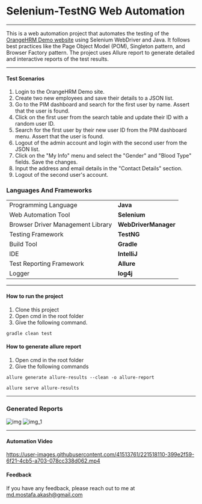# Selenium-TestNG Web Automation

---
This is a web automation project that automates the testing of the [OrangeHRM Demo website](https://opensource-demo.orangehrmlive.com/web/index.php/auth/login)    using Selenium WebDriver and Java.
It follows best practices like the Page Object Model (POM), Singleton pattern, and Browser Factory pattern. The project uses Allure report to generate detailed and interactive reports of the test results.

---
#### Test Scenarios
1. Login to the OrangeHRM Demo site.
2. Create two new employees and save their details to a JSON list.
3. Go to the PIM dashboard and search for the first user by name. Assert that the user is found.
4. Click on the first user from the search table and update their ID with a random user ID.
5. Search for the first user by their new user ID from the PIM dashboard menu. Assert that the user is found.
6. Logout of the admin account and login with the second user from the JSON list.
7. Click on the "My Info" menu and select the "Gender" and "Blood Type" fields. Save the changes.
8. Input the address and email details in the "Contact Details" section.
9. Logout of the second user's account.



### Languages And Frameworks
|                       |              |
|-----------------------|--------------|
| Programming Language  | **Java**     |
|  Web Automation Tool  | **Selenium** |
| Browser Driver Management Library  | **WebDriverManager**     |
|  Testing Framework  | **TestNG**|
| Build Tool  |**Gradle**     |
|  IDE  | **IntelliJ** |
| Test Reporting Framework |**Allure**     |
|  Logger   | **log4j** |


---
#### How to run the project
1. Clone this project
2. Open cmd in the root folder
3. Give the following command.

```
gradle clean test
 ```

#### How to generate allure report
1. Open cmd in the root folder
2.  Give the following commands

```
allure generate allure-results --clean -o allure-report
```
```
allure serve allure-results
```
---

### Generated Reports
![img](https://user-images.githubusercontent.com/41513761/221497380-0458ecba-fcf8-471e-8851-b9f79e697dd3.png)
![img_1](https://user-images.githubusercontent.com/41513761/221497396-42ba53c5-62bd-4e3b-8ae8-7d7ae7a1b975.png)

---

#### Automation Video
https://user-images.githubusercontent.com/41513761/221518110-399e2f59-6f21-4cb5-a703-078cc338d062.mp4


#### Feedback
If you have any feedback, please reach out to me at md.mostafa.akash@gmail.com
